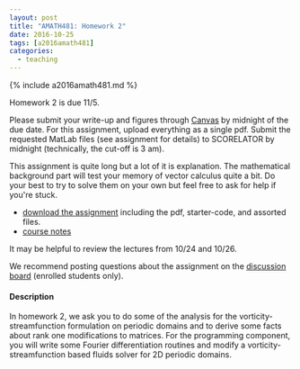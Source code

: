 ```yaml
---
layout: post
title: "AMATH481: Homework 2"
date: 2016-10-25
tags: [a2016amath481]
categories:
  - teaching
---
```


{% include a2016amath481.md %}

Homework 2 is due 11/5.

Please submit your write-up and figures through 
[Canvas](https://canvas.uw.edu/courses/1062858/assignments/3460103) by midnight
of the due date. For this assignment, upload everything
as a single pdf. Submit the requested 
MatLab files (see assignment for details) to 
SCORELATOR by midnight (technically, the cut-off is
3 am).

This assignment is quite long but a lot of it is
explanation. The mathematical background part will
test your memory of vector calculus quite a bit. 
Do your best to try to solve them on your own but
feel free to ask for help if you're stuck.

- [download the assignment](/assets/courses/uw-amath-481-a-2016/hw2.zip) 
including the pdf, starter-code, and assorted files.
- [course notes](/assets/courses/uw-amath-481-a-2016/581-notes-kutz.pdf)

It may be helpful to review the lectures from 
10/24 and 10/26.

We recommend posting questions about the assignment
on the [discussion board](https://canvas.uw.edu/courses/1062858/discussion_topics)
(enrolled students only).

#### Description

In homework 2, we ask you to do some of the analysis
for the vorticity-streamfunction formulation on 
periodic domains and to derive some facts about rank
one modifications to matrices. For the programming component,
you will write some Fourier differentiation routines
and modify a vorticity-streamfunction based fluids solver for 
2D periodic domains.
